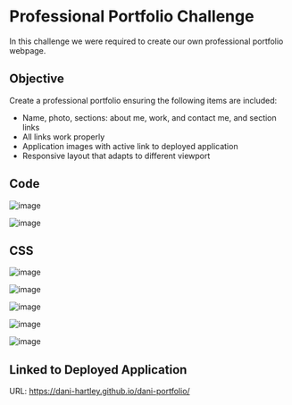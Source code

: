 # Professional Portfolio Challenge

In this challenge we were required to create our own professional portfolio webpage. 

## Objective

Create a professional portfolio ensuring the following items are included:
* Name, photo, sections: about me, work, and contact me, and section links
* All links work properly
* Application images with active link to deployed application
* Responsive layout that adapts to different viewport

## Code

![image](https://user-images.githubusercontent.com/79660405/113469912-e4939280-9416-11eb-9e45-f1941640dcb8.png)

![image](https://user-images.githubusercontent.com/79660405/113469922-fd9c4380-9416-11eb-96e2-87865b521cb4.png)

## CSS

![image](https://user-images.githubusercontent.com/79660405/113469939-1c9ad580-9417-11eb-8675-2520a11205a6.png)

![image](https://user-images.githubusercontent.com/79660405/113469947-30463c00-9417-11eb-9011-bd414491f9cc.png)

![image](https://user-images.githubusercontent.com/79660405/113469958-58359f80-9417-11eb-9f26-22ba07301a6f.png)

![image](https://user-images.githubusercontent.com/79660405/113469968-6e436000-9417-11eb-8289-50aea0600100.png)

![image](https://user-images.githubusercontent.com/79660405/113469977-84e9b700-9417-11eb-9bd1-7dca1bc5dc4f.png)

## Linked to Deployed Application

URL: https://dani-hartley.github.io/dani-portfolio/

